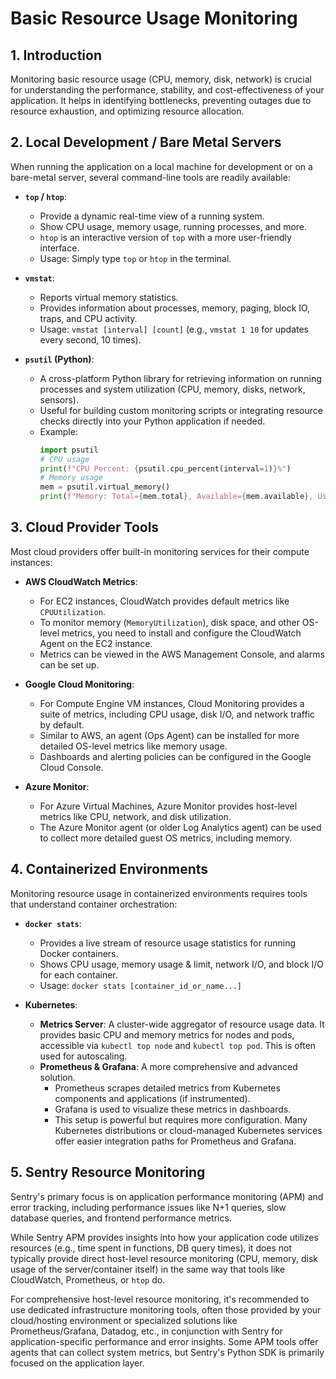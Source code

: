 # Basic Resource Usage Monitoring

## 1. Introduction

Monitoring basic resource usage (CPU, memory, disk, network) is crucial for understanding the performance, stability, and cost-effectiveness of your application. It helps in identifying bottlenecks, preventing outages due to resource exhaustion, and optimizing resource allocation.

## 2. Local Development / Bare Metal Servers

When running the application on a local machine for development or on a bare-metal server, several command-line tools are readily available:

*   **`top` / `htop`**:
    *   Provide a dynamic real-time view of a running system.
    *   Show CPU usage, memory usage, running processes, and more.
    *   `htop` is an interactive version of `top` with a more user-friendly interface.
    *   Usage: Simply type `top` or `htop` in the terminal.

*   **`vmstat`**:
    *   Reports virtual memory statistics.
    *   Provides information about processes, memory, paging, block IO, traps, and CPU activity.
    *   Usage: `vmstat [interval] [count]` (e.g., `vmstat 1 10` for updates every second, 10 times).

*   **`psutil` (Python)**:
    *   A cross-platform Python library for retrieving information on running processes and system utilization (CPU, memory, disks, network, sensors).
    *   Useful for building custom monitoring scripts or integrating resource checks directly into your Python application if needed.
    *   Example:
        ```python
        import psutil
        # CPU usage
        print(f"CPU Percent: {psutil.cpu_percent(interval=1)}%")
        # Memory usage
        mem = psutil.virtual_memory()
        print(f"Memory: Total={mem.total}, Available={mem.available}, Used={mem.used} ({mem.percent}%)")
        ```

## 3. Cloud Provider Tools

Most cloud providers offer built-in monitoring services for their compute instances:

*   **AWS CloudWatch Metrics**:
    *   For EC2 instances, CloudWatch provides default metrics like `CPUUtilization`.
    *   To monitor memory (`MemoryUtilization`), disk space, and other OS-level metrics, you need to install and configure the CloudWatch Agent on the EC2 instance.
    *   Metrics can be viewed in the AWS Management Console, and alarms can be set up.

*   **Google Cloud Monitoring**:
    *   For Compute Engine VM instances, Cloud Monitoring provides a suite of metrics, including CPU usage, disk I/O, and network traffic by default.
    *   Similar to AWS, an agent (Ops Agent) can be installed for more detailed OS-level metrics like memory usage.
    *   Dashboards and alerting policies can be configured in the Google Cloud Console.

*   **Azure Monitor**:
    *   For Azure Virtual Machines, Azure Monitor provides host-level metrics like CPU, network, and disk utilization.
    *   The Azure Monitor agent (or older Log Analytics agent) can be used to collect more detailed guest OS metrics, including memory.

## 4. Containerized Environments

Monitoring resource usage in containerized environments requires tools that understand container orchestration:

*   **`docker stats`**:
    *   Provides a live stream of resource usage statistics for running Docker containers.
    *   Shows CPU usage, memory usage & limit, network I/O, and block I/O for each container.
    *   Usage: `docker stats [container_id_or_name...]`

*   **Kubernetes**:
    *   **Metrics Server**: A cluster-wide aggregator of resource usage data. It provides basic CPU and memory metrics for nodes and pods, accessible via `kubectl top node` and `kubectl top pod`. This is often used for autoscaling.
    *   **Prometheus & Grafana**: A more comprehensive and advanced solution.
        *   Prometheus scrapes detailed metrics from Kubernetes components and applications (if instrumented).
        *   Grafana is used to visualize these metrics in dashboards.
        *   This setup is powerful but requires more configuration. Many Kubernetes distributions or cloud-managed Kubernetes services offer easier integration paths for Prometheus and Grafana.

## 5. Sentry Resource Monitoring

Sentry's primary focus is on application performance monitoring (APM) and error tracking, including performance issues like N+1 queries, slow database queries, and frontend performance metrics.

While Sentry APM provides insights into how your application code utilizes resources (e.g., time spent in functions, DB query times), it does not typically provide direct host-level resource monitoring (CPU, memory, disk usage of the server/container itself) in the same way that tools like CloudWatch, Prometheus, or `htop` do.

For comprehensive host-level resource monitoring, it's recommended to use dedicated infrastructure monitoring tools, often those provided by your cloud/hosting environment or specialized solutions like Prometheus/Grafana, Datadog, etc., in conjunction with Sentry for application-specific performance and error insights. Some APM tools offer agents that can collect system metrics, but Sentry's Python SDK is primarily focused on the application layer.
